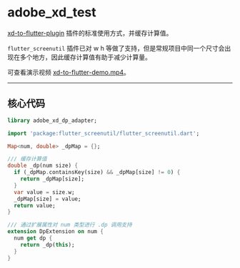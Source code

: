 # adobe_xd_test

[xd-to-flutter-plugin](https://github.com/joyin5344/xd-to-flutter-plugin) 插件的标准使用方式，并缓存计算值。

`flutter_screenutil` 插件已对 w h 等做了支持，但是常规项目中同一个尺寸会出现在多个地方，因此缓存计算值有助于减少计算量。

可查看演示视频 [xd-to-flutter-demo.mp4](https://github.com/joyin5344/xd-to-flutter-demo/blob/master/docs/20200810-144531.mp4)。

---

## 核心代码

```dart
library adobe_xd_dp_adapter;

import 'package:flutter_screenutil/flutter_screenutil.dart';

Map<num, double> _dpMap = {};

/// 缓存计算值
double _dp(num size) {
  if (_dpMap.containsKey(size) && _dpMap[size] != 0) {
    return _dpMap[size];
  }
  var value = size.w;
  _dpMap[size] = value;
  return value;
}

/// 通过扩展属性对 num 类型进行 .dp 调用支持
extension DpExtension on num {
  num get dp {
    return _dp(this);
  }
}
```